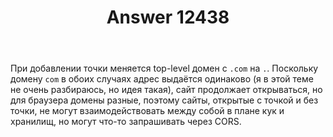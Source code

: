 ﻿---
title: "Answer 12438"
se.owner.user_id: 178988
se.owner.display_name: "Qwertiy"
se.owner.link: "https://ru.meta.stackoverflow.com/users/178988/qwertiy"
se.answer_id: 12438
se.question_id: 12437
se.post_type: answer
se.is_accepted: True
---
<p>При добавлении точки меняется top-level домен с <code>.com</code> на <code>.</code>. Поскольку домену <code>com</code> в обоих случаях адрес выдаётся одинаково (я в этой теме не очень разбираюсь, но идея такая), сайт продолжает открываться, но для браузера домены разные, поэтому сайты, открытые с точкой и без точки, не могут взаимодействовать между собой в плане кук и хранилищ, но могут что-то запрашивать через CORS.</p>
